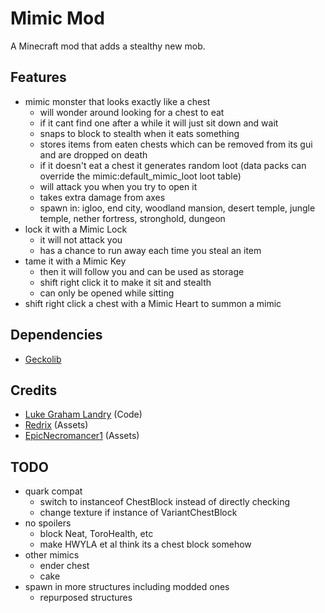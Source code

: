 # Mimic Mod 

A Minecraft mod that adds a stealthy new mob.  

## Features 

- mimic monster that looks exactly like a chest
    - will wonder around looking for a chest to eat
    - if it cant find one after a while it will just sit down and wait
    - snaps to block to stealth when it eats something
    - stores items from eaten chests which can be removed from its gui and are dropped on death
    - if it doesn't eat a chest it generates random loot (data packs can override the mimic:default_mimic_loot loot table)
    - will attack you when you try to open it
    - takes extra damage from axes
    - spawn in: igloo, end city, woodland mansion, desert temple, jungle temple, nether fortress, stronghold, dungeon
- lock it with a Mimic Lock
    - it will not attack you 
    - has a chance to run away each time you steal an item
- tame it with a Mimic Key
    - then it will follow you and can be used as storage
    - shift right click it to make it sit and stealth
    - can only be opened while sitting
- shift right click a chest with a Mimic Heart to summon a mimic

## Dependencies 
- [Geckolib](https://www.curseforge.com/minecraft/mc-mods/geckolib)

## Credits 
- [Luke Graham Landry](https://github.com/LukeGrahamLandry) (Code)
- [Redrix](https://www.curseforge.com/members/redrixttv/projects) (Assets)
- [EpicNecromancer1](https://www.curseforge.com/members/epicnecromancer1) (Assets)

## TODO
- quark compat 
  - switch to instanceof ChestBlock instead of directly checking
  - change texture if instance of VariantChestBlock
- no spoilers
  - block Neat, ToroHealth, etc
  - make HWYLA et al think its a chest block somehow
- other mimics
  - ender chest
  - cake
- spawn in more structures including modded ones
  - repurposed structures